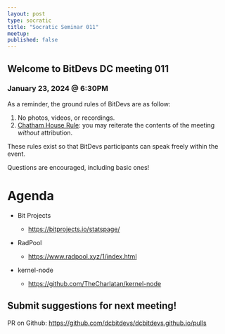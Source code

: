 ```yaml
---
layout: post
type: socratic
title: "Socratic Seminar 011"
meetup: 
published: false
---
```


## Welcome to BitDevs DC meeting 011


### January 23, 2024 @ 6:30PM

As a reminder, the ground rules of BitDevs are as follow:

1. No photos, videos, or recordings.
2. [Chatham House Rule](https://en.wikipedia.org/wiki/Chatham_House_Rule): you may
   reiterate the contents of the meeting *without* attribution.

These rules exist so that BitDevs participants can speak freely
within the event.

Questions are encouraged, including basic ones!

# Agenda

- Bit Projects
  - <https://bitprojects.io/statspage/>

- RadPool
  - <https://www.radpool.xyz/1/index.html>
  
- kernel-node
  - <https://github.com/TheCharlatan/kernel-node>
     

## Submit suggestions for next meeting!

PR on Github: https://github.com/dcbitdevs/dcbitdevs.github.io/pulls
